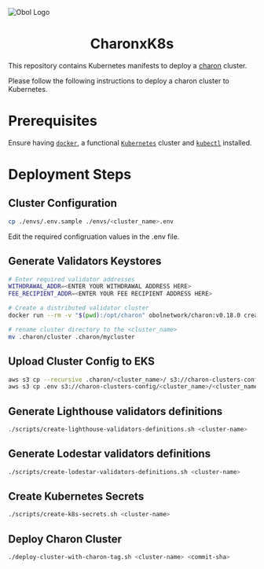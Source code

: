 ![Obol Logo](https://obol.tech/obolnetwork.png)

<h1 align="center">CharonxK8s</h1>

This repository contains Kubernetes manifests to deploy a [charon](https://github.com/ObolNetwork/charon) cluster.

Please follow the following instructions to deploy a charon cluster to Kubernetes.

# Prerequisites
Ensure having [`docker`](https://docs.docker.com/get-docker/), a functional [`Kubernetes`](https://kubernetes.io/) cluster and [`kubectl`](https://kubernetes.io/docs/tasks/tools/#kubectl) installed.

# Deployment Steps
## Cluster Configuration
```sh
cp ./envs/.env.sample ./envs/<cluster_name>.env
```
Edit the required configruation values in the .env file.

## Generate Validators Keystores
```sh
# Enter required validator addresses
WITHDRAWAL_ADDR=<ENTER YOUR WITHDRAWAL ADDRESS HERE>
FEE_RECIPIENT_ADDR=<ENTER YOUR FEE RECIPIENT ADDRESS HERE>

# Create a distributed validator cluster
docker run --rm -v "$(pwd):/opt/charon" obolnetwork/charon:v0.18.0 create cluster --name="mycluster" --withdrawal-addresses="${WITHDRAWAL_ADDR}" --fee-recipient-addresses="${FEE_RECIPIENT_ADDR}" --nodes 6 --threshold 5

# rename cluster directory to the <cluster_name>
mv .charon/cluster .charon/mycluster
```

## Upload Cluster Config to EKS
```sh
aws s3 cp --recursive .charon/<cluster_name>/ s3://charon-clusters-config/<cluster_name>/
aws s3 cp .env s3://charon-clusters-config/<cluster_name>/<cluster_name>.env
```

## Generate Lighthouse validators definitions
```sh
./scripts/create-lighthouse-validators-definitions.sh <cluster-name>
```

## Generate Lodestar validators definitions
```sh
./scripts/create-lodestar-validators-definitions.sh <cluster-name>
```

## Create Kubernetes Secrets
```sh
./scripts/create-k8s-secrets.sh <cluster-name>
```

## Deploy Charon Cluster
```sh
./deploy-cluster-with-charon-tag.sh <cluster-name> <commit-sha>
```
